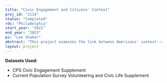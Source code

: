 ```yaml
---
title: "Civic Engagement and Citizens' Context"
proj_id: "2114"
status: "Completed"
rdc: "Philadelphia"
start_year: "2021"
end_year: "2023"
pi: "Lee Shaker"
abstract: "This project examines the link between Americans' context--defined as their physical, social, and informational environment--and their civic engagement (e.g. participating in community groups, engaging in boycotts, etc.) in order to improve understanding of the Volunteering & Civic Life Supplement (VCL) of the Current Population Survey and suggest possible changes to its sampling strategy for future iterations. Traditionally, studies of civic engagement in the United States either use relatively small national surveys to give a general overview of Americans' behavior or employ mixed methods to delve more deeply into behavior within a handful of specific communities. To extend beyond these two approaches, I will use large Census datasets to conduct multilevel analysis of civic engagement nationwide that considers the influence of both individual and local/contextual factors. In addition, I will compare models created using the Census Civic Engagement Supplement (2008-2011, 2013) and VCL Supplement (2017-2019) datasets with similar models that include many other related political attitudes and behaviors measured by the General Social Survey and American National Election Survey (but with fewer respondents). This research offers three key benefits for Census. First, preparations for the analysis require detailed investigation of the previous year-by-year and country-by-county samples for the CES/VCL. This examination will underpin an assessment of the sampling frame's strengths and weaknesses for measuring civic engagement over time in disparate types of communities. Second, comparative analysis with external surveys that include measurement of additional related variables will contextualize findings from the VCL and improve our understanding of its results. Third, the emphasis on community context and the use of multilevel models complements existing Federal/Census approaches to estimating civic health and may contribute to future strategies for understanding civic health in different types of communities across the rural-urban spectrum."
layout: project
---
```


**Datasets Used:**

  - CPS Civic Engagement Supplement 
  - Current Population Survey Volunteering and Civic Life Supplement 

